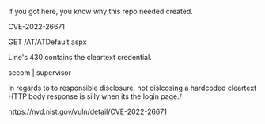 If you got here, you know why this repo needed created. 

CVE-2022-26671

GET /AT/ATDefault.aspx

Line's 430 contains the cleartext credential.

secom | supervisor

In regards to to responsible disclosure, not dislcosing a hardcoded cleartext HTTP body response is silly when its the login page./ 

https://nvd.nist.gov/vuln/detail/CVE-2022-26671
